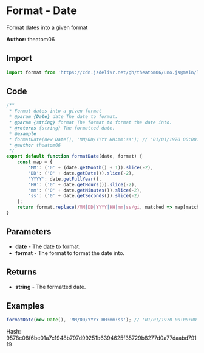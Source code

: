 # Format - Date
Format dates into a given format

**Author:** theatom06

## Import 

```js
import format from 'https://cdn.jsdelivr.net/gh/theatom06/uno.js@main/lib/Date/format';
```

## Code
```js
/**
 * Format dates into a given format
 * @param {Date} date The date to format. 
 * @param {string} format The format to format the date into. 
 * @returns {string} The formatted date.
 * @example
 * formatDate(new Date(), 'MM/DD/YYYY HH:mm:ss'); // '01/01/1970 00:00:00'
 * @author theatom06
 */
export default function formatDate(date, format) {
    const map = {
        'MM': ('0' + (date.getMonth() + 1)).slice(-2),
        'DD': ('0' + date.getDate()).slice(-2),
        'YYYY': date.getFullYear(),
        'HH': ('0' + date.getHours()).slice(-2),
        'mm': ('0' + date.getMinutes()).slice(-2),
        'ss': ('0' + date.getSeconds()).slice(-2)
    };
    return format.replace(/MM|DD|YYYY|HH|mm|ss/gi, matched => map[matched]);
}
```

## Parameters
* **date** - The date to format.
* **format** - The format to format the date into.


## Returns
* **string** - The formatted date.


## Examples
```js
formatDate(new Date(), 'MM/DD/YYYY HH:mm:ss'); // '01/01/1970 00:00:00'

```

Hash: 9578c08f6be01a7c1948b797d99251b6394625f35729b8277d0a77daabd79119